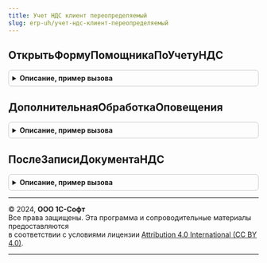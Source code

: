 ```yaml
---
title: Учет НДС клиент переопределяемый
slug: erp-uh/учет-ндс-клиент-переопределяемый
---
```



## ОткрытьФормуПомощникаПоУчетуНДС
<details style="margin: 1em 0; padding: 0.5em; border: 1px solid #ccc; border-radius: 6px;">

<summary style="font-weight: bold; cursor: pointer;">Описание, пример вызова</summary>

```bsl

// Открывает помощник по учету НДС.
//
// Параметры:
//	ПараметрыОткрытияПомощника - Структура - Параметры открытия формы помощника.
//
Процедура ОткрытьФормуПомощникаПоУчетуНДС(ПараметрыОткрытияПомощника) Экспорт
```

Пример вызова
```bsl
УчетНДСКлиентПереопределяемый.ОткрытьФормуПомощникаПоУчетуНДС(ПараметрыОткрытияПомощника) 
```
</details>

## ДополнительнаяОбработкаОповещения
<details style="margin: 1em 0; padding: 0.5em; border: 1px solid #ccc; border-radius: 6px;">

<summary style="font-weight: bold; cursor: pointer;">Описание, пример вызова</summary>

```bsl

// Вызов дополнительных оповещений в ОбработкеОповещений документа ФормированиеЗаписейРаздела7ДекларацииНДС
//
// Параметры:
//	Документ - ЭтотОбъект - Ссылка на этотОбъект.
//	ИмяСобытия - Строка - Имя события.
//	Параметр - Структура - параметр в ОбработкаОповещения.
//	Источник - Объект - Источник в ОбработкаОповещения.
//
//
Процедура ДополнительнаяОбработкаОповещения(Документ, ИмяСобытия, Параметр, Источник) Экспорт
```

Пример вызова
```bsl
УчетНДСКлиентПереопределяемый.ДополнительнаяОбработкаОповещения(Документ, ИмяСобытия, Параметр, Источник) 
```
</details>

## ПослеЗаписиДокументаНДС
<details style="margin: 1em 0; padding: 0.5em; border: 1px solid #ccc; border-radius: 6px;">

<summary style="font-weight: bold; cursor: pointer;">Описание, пример вызова</summary>

```bsl


// Вызывается после записи документа ФормированиеЗаписейРаздела7ДекларацииНДС
//
// Параметры:
//	Форма - ЭтотОбъект - Ссылка на этотОбъект.
//	ПараметрыЗаписи - Структура - параметры записи.
//
//
Процедура ПослеЗаписиДокументаНДС(Форма, ПараметрыЗаписи) Экспорт
```

Пример вызова
```bsl
УчетНДСКлиентПереопределяемый.ПослеЗаписиДокументаНДС(Форма, ПараметрыЗаписи) 
```
</details>

---

© 2024, **ООО 1С-Софт**  
Все права защищены. Эта программа и сопроводительные материалы предоставляются  
в соответствии с условиями лицензии [Attribution 4.0 International (CC BY 4.0)](https://creativecommons.org/licenses/by/4.0/legalcode).

---
